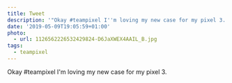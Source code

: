 ```yaml
---
title: Tweet
description: '"Okay #teampixel I''m loving my new case for my pixel 3. "'
date: '2019-05-09T19:05:59+01:00'
photo:
  - url: 1126562226532429824-D6JaXWEX4AAIL_B.jpg
tags:
  - teampixel
---
```

Okay #teampixel I'm loving my new case for my pixel 3. 
